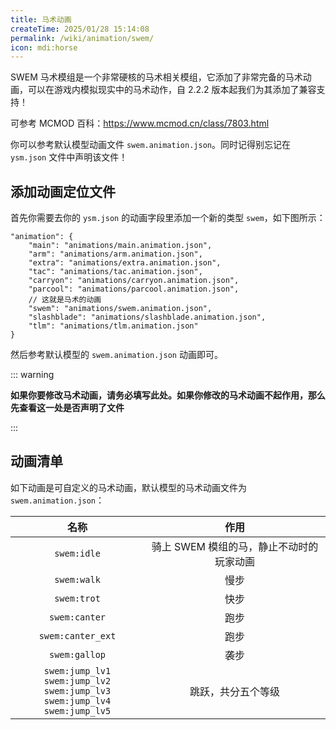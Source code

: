 ```yaml
---
title: 马术动画
createTime: 2025/01/28 15:14:08
permalink: /wiki/animation/swem/
icon: mdi:horse
---
```



SWEM 马术模组是一个非常硬核的马术相关模组，它添加了非常完备的马术动画，可以在游戏内模拟现实中的马术动作，自 2.2.2
版本起我们为其添加了兼容支持！

可参考 MCMOD 百科：<https://www.mcmod.cn/class/7803.html>

你可以参考默认模型动画文件 `swem.animation.json`。同时记得别忘记在 `ysm.json` 文件中声明该文件！

## 添加动画定位文件

首先你需要去你的 `ysm.json` 的动画字段里添加一个新的类型 `swem`，如下图所示：

```jsonc {9}
"animation": {
    "main": "animations/main.animation.json",
    "arm": "animations/arm.animation.json",
    "extra": "animations/extra.animation.json",
    "tac": "animations/tac.animation.json",
    "carryon": "animations/carryon.animation.json",
    "parcool": "animations/parcool.animation.json",
    // 这就是马术的动画
    "swem": "animations/swem.animation.json",
    "slashblade": "animations/slashblade.animation.json",
    "tlm": "animations/tlm.animation.json"
}
```

然后参考默认模型的 `swem.animation.json` 动画即可。

::: warning

**如果你要修改马术动画，请务必填写此处。如果你修改的马术动画不起作用，那么先查看这一处是否声明了文件**

:::

## 动画清单

如下动画是可自定义的马术动画，默认模型的马术动画文件为 `swem.animation.json`：

|                                            名称                                            |           作用            |
|:----------------------------------------------------------------------------------------:|:-----------------------:|
|                                       `swem:idle`                                        | 骑上 SWEM 模组的马，静止不动时的玩家动画 |
|                                       `swem:walk`                                        |           慢步            |
|                                       `swem:trot`                                        |           快步            |
|                                      `swem:canter`                                       |           跑步            |
|                                    `swem:canter_ext`                                     |           跑步            |
|                                      `swem:gallop`                                       |           袭步            |
| `swem:jump_lv1` `swem:jump_lv2` <br> `swem:jump_lv3` `swem:jump_lv4`<br> `swem:jump_lv5` |        跳跃，共分五个等级        |
